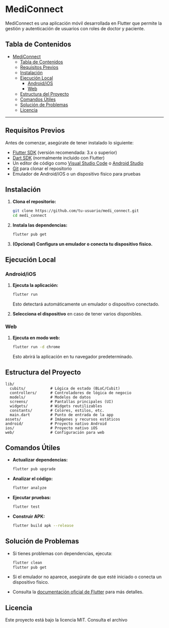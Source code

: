 # MediConnect

MediConnect es una aplicación móvil desarrollada en Flutter que permite la gestión y autenticación de usuarios con roles de doctor y paciente.

## Tabla de Contenidos

- [MediConnect](#mediconnect)
  - [Tabla de Contenidos](#tabla-de-contenidos)
  - [Requisitos Previos](#requisitos-previos)
  - [Instalación](#instalación)
  - [Ejecución Local](#ejecución-local)
    - [Android/iOS](#androidios)
    - [Web](#web)
  - [Estructura del Proyecto](#estructura-del-proyecto)
  - [Comandos Útiles](#comandos-útiles)
  - [Solución de Problemas](#solución-de-problemas)
  - [Licencia](#licencia)

---

## Requisitos Previos

Antes de comenzar, asegúrate de tener instalado lo siguiente:

- [Flutter SDK](https://docs.flutter.dev/get-started/install) (versión recomendada: 3.x o superior)
- [Dart SDK](https://dart.dev/get-dart) (normalmente incluido con Flutter)
- Un editor de código como [Visual Studio Code](https://code.visualstudio.com/) o [Android Studio](https://developer.android.com/studio)
- [Git](https://git-scm.com/) para clonar el repositorio
- Emulador de Android/iOS o un dispositivo físico para pruebas

## Instalación

1. **Clona el repositorio:**

   ```sh
   git clone https://github.com/tu-usuario/medi_connect.git
   cd medi_connect
   ```

2. **Instala las dependencias:**

   ```sh
   flutter pub get
   ```

3. **(Opcional) Configura un emulador o conecta tu dispositivo físico.**

## Ejecución Local

### Android/iOS

1. **Ejecuta la aplicación:**

   ```sh
   flutter run
   ```

   Esto detectará automáticamente un emulador o dispositivo conectado.

2. **Selecciona el dispositivo** en caso de tener varios disponibles.

### Web

1. **Ejecuta en modo web:**

   ```sh
   flutter run -d chrome
   ```

   Esto abrirá la aplicación en tu navegador predeterminado.

## Estructura del Proyecto

```
lib/
  cubits/           # Lógica de estado (BLoC/Cubit)
  controllers/      # Controladores de lógica de negocio
  models/           # Modelos de datos
  screens/          # Pantallas principales (UI)
  widgets/          # Widgets reutilizables
  constants/        # Colores, estilos, etc.
  main.dart         # Punto de entrada de la app
assets/             # Imágenes y recursos estáticos
android/            # Proyecto nativo Android
ios/                # Proyecto nativo iOS
web/                # Configuración para web
```

## Comandos Útiles

- **Actualizar dependencias:**  
  ```sh
  flutter pub upgrade
  ```

- **Analizar el código:**  
  ```sh
  flutter analyze
  ```

- **Ejecutar pruebas:**  
  ```sh
  flutter test
  ```

- **Construir APK:**  
  ```sh
  flutter build apk --release
  ```

## Solución de Problemas

- Si tienes problemas con dependencias, ejecuta:
  ```sh
  flutter clean
  flutter pub get
  ```

- Si el emulador no aparece, asegúrate de que esté iniciado o conecta un dispositivo físico.

- Consulta la [documentación oficial de Flutter](https://docs.flutter.dev/) para más detalles.

## Licencia

Este proyecto está bajo la licencia MIT. Consulta el archivo